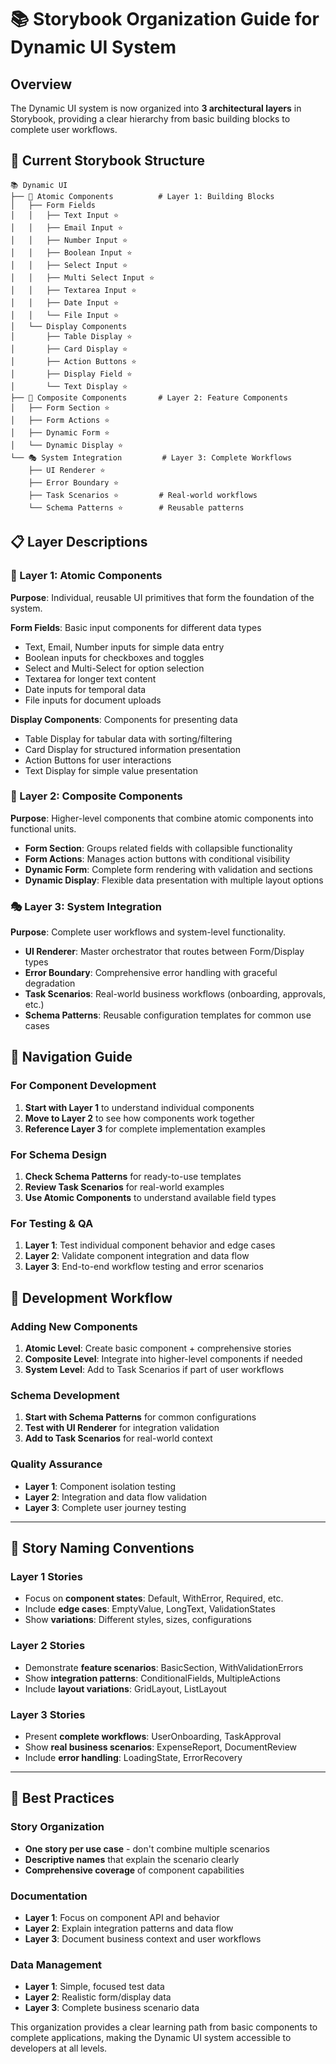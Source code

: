 # 📚 Storybook Organization Guide for Dynamic UI System

## Overview

The Dynamic UI system is now organized into **3 architectural layers** in Storybook, providing a clear hierarchy from basic building blocks to complete user workflows.

## 🎯 **Current Storybook Structure**

```
📚 Dynamic UI
├── 🔧 Atomic Components          # Layer 1: Building Blocks
│   ├── Form Fields
│   │   ├── Text Input ⭐
│   │   ├── Email Input ⭐  
│   │   ├── Number Input ⭐
│   │   ├── Boolean Input ⭐
│   │   ├── Select Input ⭐
│   │   ├── Multi Select Input ⭐
│   │   ├── Textarea Input ⭐
│   │   ├── Date Input ⭐
│   │   └── File Input ⭐
│   └── Display Components
│       ├── Table Display ⭐
│       ├── Card Display ⭐
│       ├── Action Buttons ⭐
│       ├── Display Field ⭐
│       └── Text Display ⭐
├── 🧩 Composite Components       # Layer 2: Feature Components  
│   ├── Form Section ⭐
│   ├── Form Actions ⭐
│   ├── Dynamic Form ⭐
│   └── Dynamic Display ⭐
└── 🎭 System Integration         # Layer 3: Complete Workflows
    ├── UI Renderer ⭐
    ├── Error Boundary ⭐
    ├── Task Scenarios ⭐         # Real-world workflows
    └── Schema Patterns ⭐        # Reusable patterns
```

## **📋 Layer Descriptions**

### **🔧 Layer 1: Atomic Components**
**Purpose**: Individual, reusable UI primitives that form the foundation of the system.

**Form Fields**: Basic input components for different data types
- Text, Email, Number inputs for simple data entry
- Boolean inputs for checkboxes and toggles  
- Select and Multi-Select for option selection
- Textarea for longer text content
- Date inputs for temporal data
- File inputs for document uploads

**Display Components**: Components for presenting data
- Table Display for tabular data with sorting/filtering
- Card Display for structured information presentation
- Action Buttons for user interactions
- Text Display for simple value presentation

### **🧩 Layer 2: Composite Components**
**Purpose**: Higher-level components that combine atomic components into functional units.

- **Form Section**: Groups related fields with collapsible functionality
- **Form Actions**: Manages action buttons with conditional visibility
- **Dynamic Form**: Complete form rendering with validation and sections
- **Dynamic Display**: Flexible data presentation with multiple layout options

### **🎭 Layer 3: System Integration**
**Purpose**: Complete user workflows and system-level functionality.

- **UI Renderer**: Master orchestrator that routes between Form/Display types
- **Error Boundary**: Comprehensive error handling with graceful degradation
- **Task Scenarios**: Real-world business workflows (onboarding, approvals, etc.)
- **Schema Patterns**: Reusable configuration templates for common use cases

## **🎯 Navigation Guide**

### **For Component Development**
1. **Start with Layer 1** to understand individual components
2. **Move to Layer 2** to see how components work together
3. **Reference Layer 3** for complete implementation examples

### **For Schema Design**
1. **Check Schema Patterns** for ready-to-use templates
2. **Review Task Scenarios** for real-world examples
3. **Use Atomic Components** to understand available field types

### **For Testing & QA**
1. **Layer 1**: Test individual component behavior and edge cases
2. **Layer 2**: Validate component integration and data flow
3. **Layer 3**: End-to-end workflow testing and error scenarios

## **🔄 Development Workflow**

### **Adding New Components**
1. **Atomic Level**: Create basic component + comprehensive stories
2. **Composite Level**: Integrate into higher-level components if needed
3. **System Level**: Add to Task Scenarios if part of user workflows

### **Schema Development**
1. **Start with Schema Patterns** for common configurations
2. **Test with UI Renderer** for integration validation
3. **Add to Task Scenarios** for real-world context

### **Quality Assurance**
- **Layer 1**: Component isolation testing
- **Layer 2**: Integration and data flow validation  
- **Layer 3**: Complete user journey testing

---

## **📖 Story Naming Conventions**

### **Layer 1 Stories**
- Focus on **component states**: Default, WithError, Required, etc.
- Include **edge cases**: EmptyValue, LongText, ValidationStates
- Show **variations**: Different styles, sizes, configurations

### **Layer 2 Stories**  
- Demonstrate **feature scenarios**: BasicSection, WithValidationErrors
- Show **integration patterns**: ConditionalFields, MultipleActions
- Include **layout variations**: GridLayout, ListLayout

### **Layer 3 Stories**
- Present **complete workflows**: UserOnboarding, TaskApproval
- Show **real business scenarios**: ExpenseReport, DocumentReview
- Include **error handling**: LoadingState, ErrorRecovery

---

## **🎨 Best Practices**

### **Story Organization**
- **One story per use case** - don't combine multiple scenarios
- **Descriptive names** that explain the scenario clearly
- **Comprehensive coverage** of component capabilities

### **Documentation**
- **Layer 1**: Focus on component API and behavior
- **Layer 2**: Explain integration patterns and data flow
- **Layer 3**: Document business context and user workflows

### **Data Management**
- **Layer 1**: Simple, focused test data
- **Layer 2**: Realistic form/display data
- **Layer 3**: Complete business scenario data

This organization provides a clear learning path from basic components to complete applications, making the Dynamic UI system accessible to developers at all levels. 
